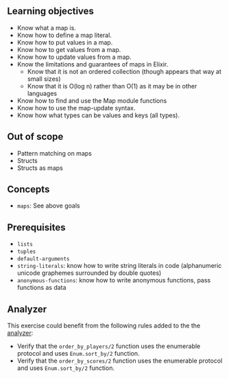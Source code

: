 ## Learning objectives

- Know what a map is.
- Know how to define a map literal.
- Know how to put values in a map.
- Know how to get values from a map.
- Know how to update values from a map.
- Know the limitations and guarantees of maps in Elixir.
  - Know that it is not an ordered collection (though appears that way at small sizes)
  - Know that it is O(log n) rather than O(1) as it may be in other languages
- Know how to find and use the Map module functions
- Know how to use the map-update syntax.
- Know how what types can be values and keys (all types).

## Out of scope

- Pattern matching on maps
- Structs
- Structs as maps

## Concepts

- `maps`: See above goals

## Prerequisites

- `lists`
- `tuples`
- `default-arguments`
- `string-literals`: know how to write string literals in code (alphanumeric unicode graphemes surrounded by double quotes)
- `anonymous-functions`: know how to write anonymous functions, pass functions as data

## Analyzer

This exercise could benefit from the following rules added to the the [analyzer][analyzer]:

- Verify that the `order_by_players/2` function uses the enumerable protocol and uses `Enum.sort_by/2` function.
- Verify that the `order_by_scores/2` function uses the enumerable protocol and uses `Enum.sort_by/2` function.

[analyzer]: https://github.com/exercism/elixir-analyzer
